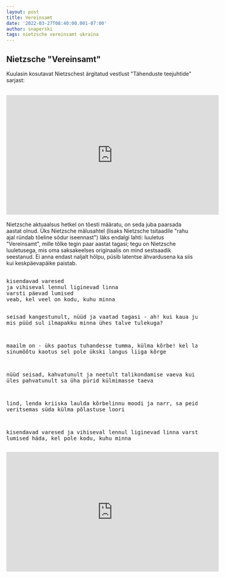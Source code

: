 ```yaml
---
layout: post
title: Vereinsamt
date: '2022-03-27T08:40:00.001-07:00'
author: snaperski
tags: nietzsche vereinsamt ukraina
---
```


## Nietzsche "Vereinsamt"

Kuulasin kosutavat Nietzschest ärgitatud vestlust "Tähenduste teejuhtide" sarjast:<br><br>
<iframe width="560" height="315" src="https://www.youtube.com/embed/iDf2kBGvCT0" title="YouTube video player" frameborder="0" allow="accelerometer; autoplay; clipboard-write; encrypted-media; gyroscope; picture-in-picture" allowfullscreen></iframe>
<br><br>
Nietzsche aktuaalsus hetkel on tõesti määratu, on seda juba paarsada aastat olnud. Üks Nietzsche mälusahtel (lisaks Nietzsche tsitaadile "rahu ajal ründab tõeline sõdur iseennast") läks endalgi lahti: luuletus "Vereinsamt", mille tõlke tegin paar aastat tagasi; tegu on Nietzsche luuletusega, mis oma saksakeelses originaalis on mind sestsaadik seestanud. Ei anna endast naljalt hõlpu, 
püsib latentse ähvardusena ka siis kui keskpäevapäike paistab.<br>
<br>
<pre>
kisendavad varesed
ja vihiseval lennul liginevad linna
varsti päevad lumised
veab, kel veel on kodu, kuhu minna

seisad kangestunult, nüüd
ja vaatad tagasi - ah! kui kaua juba!
narr, mis püüd
sul ilmapakku minna ühes talve tulekuga?

maailm on - üks paotus
tuhandesse tumma, külma kõrbe!
kel lasub sinumõõtu kaotus
sel pole ükski langus liiga kõrge

nüüd seisad, kahvatunult
ja neetult talikondamise vaeva
kui tomu, üles pahvatunult
sa üha pürid külmimasse taeva

lind, lenda
kriiska laulda kõrbelinnu moodi
ja narr, sa peida enda
veritsemas süda külma põlastuse loori    

kisendavad varesed
ja vihiseval lennul liginevad linna
varsti päevad lumised
häda, kel pole kodu, kuhu minna
</pre>

<iframe width="560" height="315" src="https://www.youtube.com/embed/MFg0nTfg4PQ" title="YouTube video player" frameborder="0" allow="accelerometer; autoplay; clipboard-write; encrypted-media; gyroscope; picture-in-picture" allowfullscreen></iframe>
